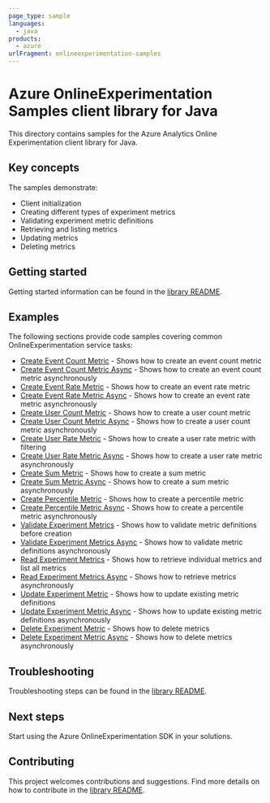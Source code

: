 ```yaml
---
page_type: sample
languages:
  - java
products:
  - azure
urlFragment: onlineexperimentation-samples
---
```


# Azure OnlineExperimentation Samples client library for Java

This directory contains samples for the Azure Analytics Online Experimentation client library for Java.

## Key concepts

The samples demonstrate:

- Client initialization
- Creating different types of experiment metrics
- Validating experiment metric definitions
- Retrieving and listing metrics
- Updating metrics
- Deleting metrics

## Getting started

Getting started information can be found in the [library README][SDK_README_GETTING_STARTED].

## Examples

The following sections provide code samples covering common OnlineExperimentation service tasks:

- [Create Event Count Metric](https://github.com/Azure/azure-sdk-for-java/tree/main/sdk/onlineexperimentation/azure-analytics-onlineexperimentation/src/samples/java/com/azure/analytics/onlineexperimentation/CreateEventCountMetricSample.java) - Shows how to create an event count metric
- [Create Event Count Metric Async](https://github.com/Azure/azure-sdk-for-java/tree/main/sdk/onlineexperimentation/azure-analytics-onlineexperimentation/src/samples/java/com/azure/analytics/onlineexperimentation/CreateEventCountMetricSampleAsync.java) - Shows how to create an event count metric asynchronously
- [Create Event Rate Metric](https://github.com/Azure/azure-sdk-for-java/tree/main/sdk/onlineexperimentation/azure-analytics-onlineexperimentation/src/samples/java/com/azure/analytics/onlineexperimentation/CreateEventRateMetricSample.java) - Shows how to create an event rate metric
- [Create Event Rate Metric Async](https://github.com/Azure/azure-sdk-for-java/tree/main/sdk/onlineexperimentation/azure-analytics-onlineexperimentation/src/samples/java/com/azure/analytics/onlineexperimentation/CreateEventRateMetricSampleAsync.java) - Shows how to create an event rate metric asynchronously
- [Create User Count Metric](https://github.com/Azure/azure-sdk-for-java/tree/main/sdk/onlineexperimentation/azure-analytics-onlineexperimentation/src/samples/java/com/azure/analytics/onlineexperimentation/CreateUserCountMetricSample.java) - Shows how to create a user count metric
- [Create User Count Metric Async](https://github.com/Azure/azure-sdk-for-java/tree/main/sdk/onlineexperimentation/azure-analytics-onlineexperimentation/src/samples/java/com/azure/analytics/onlineexperimentation/CreateUserCountMetricSampleAsync.java) - Shows how to create a user count metric asynchronously
- [Create User Rate Metric](https://github.com/Azure/azure-sdk-for-java/tree/main/sdk/onlineexperimentation/azure-analytics-onlineexperimentation/src/samples/java/com/azure/analytics/onlineexperimentation/CreateUserRateMetricSample.java) - Shows how to create a user rate metric with filtering
- [Create User Rate Metric Async](https://github.com/Azure/azure-sdk-for-java/tree/main/sdk/onlineexperimentation/azure-analytics-onlineexperimentation/src/samples/java/com/azure/analytics/onlineexperimentation/CreateUserRateMetricSampleAsync.java) - Shows how to create a user rate metric asynchronously
- [Create Sum Metric](https://github.com/Azure/azure-sdk-for-java/tree/main/sdk/onlineexperimentation/azure-analytics-onlineexperimentation/src/samples/java/com/azure/analytics/onlineexperimentation/CreateSumMetricSample.java) - Shows how to create a sum metric
- [Create Sum Metric Async](https://github.com/Azure/azure-sdk-for-java/tree/main/sdk/onlineexperimentation/azure-analytics-onlineexperimentation/src/samples/java/com/azure/analytics/onlineexperimentation/CreateSumMetricSampleAsync.java) - Shows how to create a sum metric asynchronously
- [Create Percentile Metric](https://github.com/Azure/azure-sdk-for-java/tree/main/sdk/onlineexperimentation/azure-analytics-onlineexperimentation/src/samples/java/com/azure/analytics/onlineexperimentation/CreatePercentileMetricSample.java) - Shows how to create a percentile metric
- [Create Percentile Metric Async](https://github.com/Azure/azure-sdk-for-java/tree/main/sdk/onlineexperimentation/azure-analytics-onlineexperimentation/src/samples/java/com/azure/analytics/onlineexperimentation/CreatePercentileMetricSampleAsync.java) - Shows how to create a percentile metric asynchronously
- [Validate Experiment Metrics](https://github.com/Azure/azure-sdk-for-java/tree/main/sdk/onlineexperimentation/azure-analytics-onlineexperimentation/src/samples/java/com/azure/analytics/onlineexperimentation/ValidateExperimentMetrics.java) - Shows how to validate metric definitions before creation
- [Validate Experiment Metrics Async](https://github.com/Azure/azure-sdk-for-java/tree/main/sdk/onlineexperimentation/azure-analytics-onlineexperimentation/src/samples/java/com/azure/analytics/onlineexperimentation/ValidateExperimentMetricsAsync.java) - Shows how to validate metric definitions asynchronously
- [Read Experiment Metrics](https://github.com/Azure/azure-sdk-for-java/tree/main/sdk/onlineexperimentation/azure-analytics-onlineexperimentation/src/samples/java/com/azure/analytics/onlineexperimentation/ReadExperimentMetrics.java) - Shows how to retrieve individual metrics and list all metrics
- [Read Experiment Metrics Async](https://github.com/Azure/azure-sdk-for-java/tree/main/sdk/onlineexperimentation/azure-analytics-onlineexperimentation/src/samples/java/com/azure/analytics/onlineexperimentation/ReadExperimentMetricsAsync.java) - Shows how to retrieve metrics asynchronously
- [Update Experiment Metric](https://github.com/Azure/azure-sdk-for-java/tree/main/sdk/onlineexperimentation/azure-analytics-onlineexperimentation/src/samples/java/com/azure/analytics/onlineexperimentation/UpdateExperimentMetric.java) - Shows how to update existing metric definitions
- [Update Experiment Metric Async](https://github.com/Azure/azure-sdk-for-java/tree/main/sdk/onlineexperimentation/azure-analytics-onlineexperimentation/src/samples/java/com/azure/analytics/onlineexperimentation/UpdateExperimentMetricAsync.java) - Shows how to update existing metric definitions asynchronously
- [Delete Experiment Metric](https://github.com/Azure/azure-sdk-for-java/tree/main/sdk/onlineexperimentation/azure-analytics-onlineexperimentation/src/samples/java/com/azure/analytics/onlineexperimentation/DeleteExperimentMetric.java) - Shows how to delete metrics
- [Delete Experiment Metric Async](https://github.com/Azure/azure-sdk-for-java/tree/main/sdk/onlineexperimentation/azure-analytics-onlineexperimentation/src/samples/java/com/azure/analytics/onlineexperimentation/DeleteExperimentMetricAsync.java) - Shows how to delete metrics asynchronously

## Troubleshooting

Troubleshooting steps can be found in the [library README][SDK_README_TROUBLESHOOTING].

## Next steps

Start using the Azure OnlineExperimentation SDK in your solutions.

## Contributing

This project welcomes contributions and suggestions. Find more details on how to contribute in the [library README][SDK_README_CONTRIBUTING].

<!-- LINKS -->
[SDK_README_CONTRIBUTING]: https://github.com/Azure/azure-sdk-for-java/blob/main/sdk/onlineexperimentation/azure-analytics-onlineexperimentation/README.md#contributing
[SDK_README_GETTING_STARTED]: https://github.com/Azure/azure-sdk-for-java/blob/main/sdk/onlineexperimentation/azure-analytics-onlineexperimentation/README.md#getting-started
[SDK_README_TROUBLESHOOTING]: https://github.com/Azure/azure-sdk-for-java/blob/main/sdk/onlineexperimentation/azure-analytics-onlineexperimentation/README.md#troubleshooting
